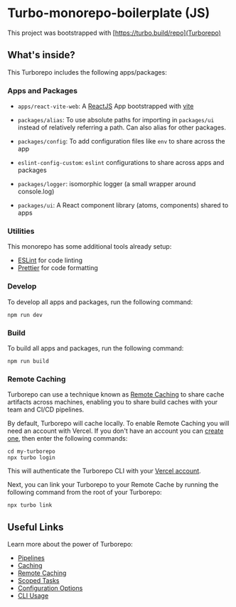 # Turbo-monorepo-boilerplate (JS)

This project was bootstrapped with [https://turbo.build/repo](Turborepo)

## What's inside?

This Turborepo includes the following apps/packages:

### Apps and Packages

- `apps/react-vite-web`: A [ReactJS](https://reactjs.org/) App bootstrapped with [vite](https://vitejs.dev/)


- `packages/alias`: To use absolute paths for importing in `packages/ui` instead of relatively referring a path. Can also alias for other packages.
- `packages/config`: To add configuration files like `env` to share across the app
- `eslint-config-custom`: `eslint` configurations to share across apps and packages
- `packages/logger`:  isomorphic logger (a small wrapper around console.log)
- `packages/ui`: A React component library (atoms, components) shared to apps


### Utilities

This monorepo has some additional tools already setup:

- [ESLint](https://eslint.org/) for code linting
- [Prettier](https://prettier.io) for code formatting

### Develop

To develop all apps and packages, run the following command:

```
npm run dev
```

### Build

To build all apps and packages, run the following command:

```
npm run build
```


### Remote Caching

Turborepo can use a technique known as [Remote Caching](https://turborepo.org/docs/core-concepts/remote-caching) to share cache artifacts across machines, enabling you to share build caches with your team and CI/CD pipelines.

By default, Turborepo will cache locally. To enable Remote Caching you will need an account with Vercel. If you don't have an account you can [create one](https://vercel.com/signup), then enter the following commands:

```
cd my-turborepo
npx turbo login
```

This will authenticate the Turborepo CLI with your [Vercel account](https://vercel.com/docs/concepts/personal-accounts/overview).

Next, you can link your Turborepo to your Remote Cache by running the following command from the root of your Turborepo:

```
npx turbo link
```

## Useful Links

Learn more about the power of Turborepo:

- [Pipelines](https://turborepo.org/docs/core-concepts/pipelines)
- [Caching](https://turborepo.org/docs/core-concepts/caching)
- [Remote Caching](https://turborepo.org/docs/core-concepts/remote-caching)
- [Scoped Tasks](https://turborepo.org/docs/core-concepts/scopes)
- [Configuration Options](https://turborepo.org/docs/reference/configuration)
- [CLI Usage](https://turborepo.org/docs/reference/command-line-reference)
